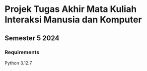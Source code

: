 # Projek Tugas Akhir Mata Kuliah Interaksi Manusia dan Komputer
## Semester 5 2024

### Requirements
Python 3.12.7

